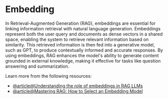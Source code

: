 # Embedding

In Retrieval-Augmented Generation (RAG), embeddings are essential for linking information retrieval with natural language generation. Embeddings represent both the user query and documents as dense vectors in a shared space, enabling the system to retrieve relevant information based on similarity. This retrieved information is then fed into a generative model, such as GPT, to produce contextually informed and accurate responses. By using embeddings, RAG enhances the model's ability to generate content grounded in external knowledge, making it effective for tasks like question answering and summarization.

Learn more from the following resources:

- [@article@Understanding the role of embeddings in RAG LLMs](https://www.aporia.com/learn/understanding-the-role-of-embeddings-in-rag-llms/)
- [@article@Mastering RAG: How to Select an Embedding Model](https://www.rungalileo.io/blog/mastering-rag-how-to-select-an-embedding-model)